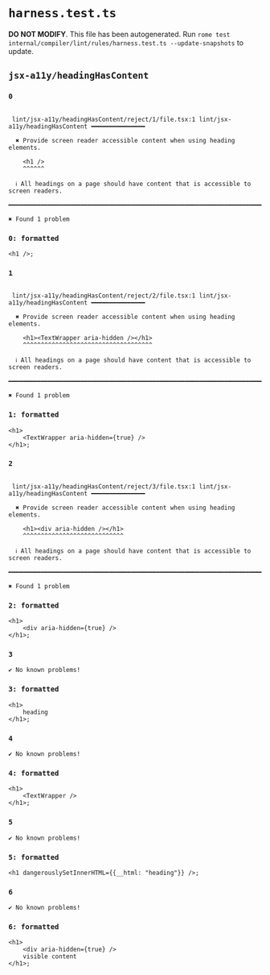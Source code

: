 # `harness.test.ts`

**DO NOT MODIFY**. This file has been autogenerated. Run `rome test internal/compiler/lint/rules/harness.test.ts --update-snapshots` to update.

## `jsx-a11y/headingHasContent`

### `0`

```

 lint/jsx-a11y/headingHasContent/reject/1/file.tsx:1 lint/jsx-a11y/headingHasContent ━━━━━━━━━━━━━━━

  ✖ Provide screen reader accessible content when using heading elements.

    <h1 />
    ^^^^^^

  ℹ All headings on a page should have content that is accessible to screen readers.

━━━━━━━━━━━━━━━━━━━━━━━━━━━━━━━━━━━━━━━━━━━━━━━━━━━━━━━━━━━━━━━━━━━━━━━━━━━━━━━━━━━━━━━━━━━━━━━━━━━━

✖ Found 1 problem

```

### `0: formatted`

```
<h1 />;

```

### `1`

```

 lint/jsx-a11y/headingHasContent/reject/2/file.tsx:1 lint/jsx-a11y/headingHasContent ━━━━━━━━━━━━━━━

  ✖ Provide screen reader accessible content when using heading elements.

    <h1><TextWrapper aria-hidden /></h1>
    ^^^^^^^^^^^^^^^^^^^^^^^^^^^^^^^^^^^^

  ℹ All headings on a page should have content that is accessible to screen readers.

━━━━━━━━━━━━━━━━━━━━━━━━━━━━━━━━━━━━━━━━━━━━━━━━━━━━━━━━━━━━━━━━━━━━━━━━━━━━━━━━━━━━━━━━━━━━━━━━━━━━

✖ Found 1 problem

```

### `1: formatted`

```
<h1>
	<TextWrapper aria-hidden={true} />
</h1>;

```

### `2`

```

 lint/jsx-a11y/headingHasContent/reject/3/file.tsx:1 lint/jsx-a11y/headingHasContent ━━━━━━━━━━━━━━━

  ✖ Provide screen reader accessible content when using heading elements.

    <h1><div aria-hidden /></h1>
    ^^^^^^^^^^^^^^^^^^^^^^^^^^^^

  ℹ All headings on a page should have content that is accessible to screen readers.

━━━━━━━━━━━━━━━━━━━━━━━━━━━━━━━━━━━━━━━━━━━━━━━━━━━━━━━━━━━━━━━━━━━━━━━━━━━━━━━━━━━━━━━━━━━━━━━━━━━━

✖ Found 1 problem

```

### `2: formatted`

```
<h1>
	<div aria-hidden={true} />
</h1>;

```

### `3`

```
✔ No known problems!

```

### `3: formatted`

```
<h1>
	heading
</h1>;

```

### `4`

```
✔ No known problems!

```

### `4: formatted`

```
<h1>
	<TextWrapper />
</h1>;

```

### `5`

```
✔ No known problems!

```

### `5: formatted`

```
<h1 dangerouslySetInnerHTML={{__html: "heading"}} />;

```

### `6`

```
✔ No known problems!

```

### `6: formatted`

```
<h1>
	<div aria-hidden={true} />
	visible content
</h1>;

```
